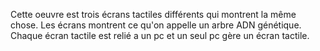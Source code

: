 Cette oeuvre est trois écrans tactiles différents qui montrent la même chose. Les écrans montrent ce qu'on appelle un arbre ADN génétique. Chaque écran tactile est relié a un pc et un seul pc gère un écran tactile. 
